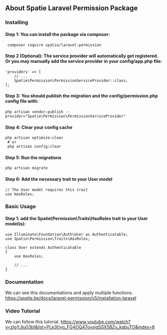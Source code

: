 

## About Spatie Laravel Permission Package

### Installing

#### Step 1: You can install the package via composer:
```
 composer require spatie/laravel-permission
 ```
#### Step 2 (Optional): The service provider will automatically get registered. Or you may manually add the service provider in your config/app.php file:

```
'providers' => [
    // ...
    Spatie\Permission\PermissionServiceProvider::class,
];

```
#### Step 3: You should publish the migration and the config/permission.php config file with:

```
php artisan vendor:publish --provider="Spatie\Permission\PermissionServiceProvider"
```

#### Step 4: Clear your config cache


```
php artisan optimize:clear
 # or
 php artisan config:clear
```

#### Step 5: Run the migrations
```
php artisan migrate
```

#### Step 6: Add the necessary trait to your User model
```
// The User model requires this trait
use HasRoles;
```


### Basic Usage
#### Step 1: add the Spatie\Permission\Traits\HasRoles trait to your User model(s):

```
use Illuminate\Foundation\Auth\User as Authenticatable;
use Spatie\Permission\Traits\HasRoles;

class User extends Authenticatable
{
    use HasRoles;

    // ...
}
```

### Documentation
We can see this documentations and apply multiple functions.
https://spatie.be/docs/laravel-permission/v5/installation-laravel

### Video Tutorial
We can follow this tutorial.
https://www.youtube.com/watch?v=zIgYJlu03bI&list=PLe30vg_FG4OQ47ovsjgSSX5BZy_kqbuTO&index=8